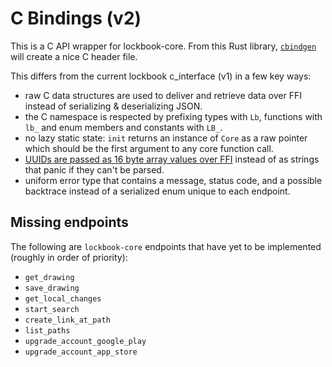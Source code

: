 # C Bindings (v2)

This is a C API wrapper for lockbook-core. From this Rust library,
[`cbindgen`](https://github.com/eqrion/cbindgen) will create a nice C header file.

This differs from the current lockbook c_interface (v1) in a few key ways:

* raw C data structures are used to deliver and retrieve data over FFI instead of
  serializing & deserializing JSON.
* the C namespace is respected by prefixing types with `Lb`, functions with `lb_` and enum
  members and constants with `LB_`.
* no lazy static state: `init` returns an instance of `Core` as a raw pointer which should
  be the first argument to any core function call.
* [UUIDs are passed as 16 byte array values over
  FFI](https://github.com/steverusso/lockbook-x/pull/8) instead of as strings
  that panic if they can't be parsed.
* uniform error type that contains a message, status code, and a possible
  backtrace instead of a serialized enum unique to each endpoint.

## Missing endpoints

The following are `lockbook-core` endpoints that have yet to be implemented (roughly in
order of priority):

* `get_drawing`
* `save_drawing`
* `get_local_changes`
* `start_search`
* `create_link_at_path`
* `list_paths`
* `upgrade_account_google_play`
* `upgrade_account_app_store`
